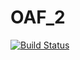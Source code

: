 # OAF_2 
[![Build Status](https://travis-ci.org/balambuc/OAF_2.svg?branch=master)](https://travis-ci.org/balambuc/OAF_2)